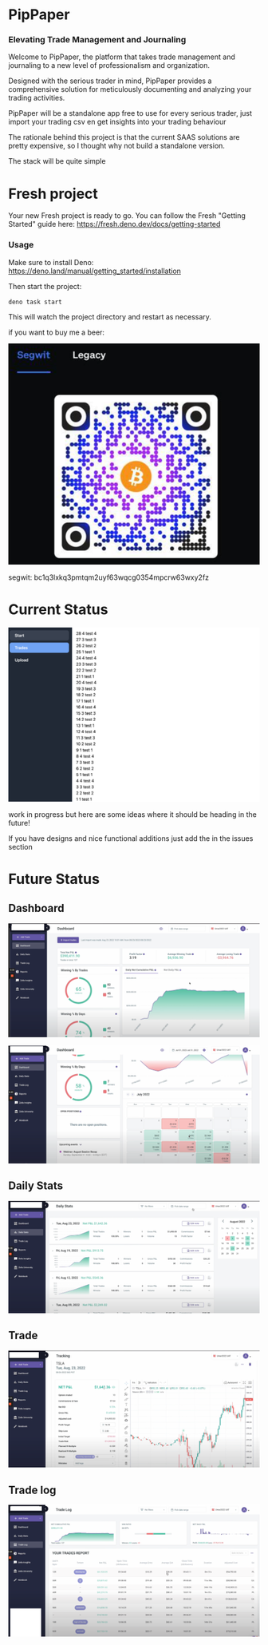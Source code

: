 # PipPaper

### Elevating Trade Management and Journaling

Welcome to PipPaper, the platform that takes trade management and journaling to
a new level of professionalism and organization.

Designed with the serious trader in mind, PipPaper provides a comprehensive
solution for meticulously documenting and analyzing your trading activities.

PipPaper will be a standalone app free to use for every serious trader, just
import your trading csv en get insights into your trading behaviour

The rationale behind this project is that the current SAAS solutions are pretty
expensive, so I thought why not build a standalone version.

The stack will be quite simple

# Fresh project

Your new Fresh project is ready to go. You can follow the Fresh "Getting
Started" guide here: https://fresh.deno.dev/docs/getting-started

### Usage

Make sure to install Deno: https://deno.land/manual/getting_started/installation

Then start the project:

```
deno task start
```

This will watch the project directory and restart as necessary.

if you want to buy me a beer:

![](./images/btc.png)

segwit: bc1q3lxkq3pmtqm2uyf63wqcg0354mpcrw63wxy2fz

# Current Status

![](./images/current.png)

work in progress but here are some ideas where it should be heading in the
future!

If you have designs and nice functional additions just add the in the issues
section

# Future Status

## Dashboard

![](./images/dashboard.png)

![](./images/dashboard2.png)

## Daily Stats

![](./images/daily-stats.png)

## Trade

![](./images/trade.png)

## Trade log

![](./images/trade-log.png)
